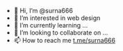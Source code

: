 - 👋 Hi, I’m @surna666
- 👀 I’m interested in web design
- 🌱 I’m currently learning ...
- 💞️ I’m looking to collaborate on ...
- 📫 How to reach me <a href="Http://t.me/surna666">t.me/surna666</a>

<!---
surna666/surna666 is a ✨ special ✨ repository because its `README.md` (this file) appears on your GitHub profile.
You can click the Preview link to take a look at your changes.
--->
